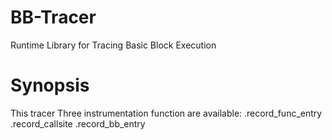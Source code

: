 # BB-Tracer
Runtime Library for Tracing Basic Block Execution

Synopsis
========
This tracer 
Three instrumentation function are available:
    .record_func_entry
    .record_callsite
    .record_bb_entry
